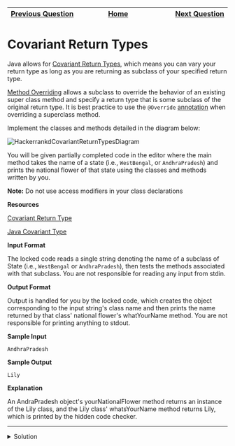 | <img width=1000>[Previous Question](https://github.com/Kevin-Lago/java-hackerrank-solutions/tree/main/src/java.advanced/java_annotations)</img> | <img width=1000>[Home](https://github.com/Kevin-Lago/java-hackerrank-solutions)</img> | <img width=1000>[Next Question](https://github.com/Kevin-Lago/java-hackerrank-solutions/tree/main/src/java.advanced/java_lambda_expressions)</img> |
|:---|:---:|---:|

# Covariant Return Types

Java allows for [Covariant Return Types](), which means you can vary your return type as long as you are returning as subclass of your specified return type.

[Method Overriding]() allows a subclass to override the behavior of an existing super class method and specify a return type that is some subclass of the original return type. It is best practice to use the ```@Override``` [annotation]() when overriding a superclass method.

Implement the classes and methods detailed in the diagram below:

![HackerrankdCovariantReturnTypesDiagram](1.png)

You will be given partially completed code in the editor where the main method takes the name of a state (i.e., ```WestBengal```, or ```AndhraPradesh```) and prints the national flower of that state using the classes and methods written by you.

__Note:__ Do not use access modifiers in your class declarations

__Resources__

[Covariant Return Type]()

[Java Covariant Type]()

__Input Format__

The locked code reads a single string denoting the name of a subclass of State (i.e., ```WestBengal``` or ```AndhraPradesh```), then tests the methods associated with that subclass. You are not responsible for reading any input from stdin.

__Output Format__

Output is handled for you by the locked code, which creates the object corresponding to the input string's class name and then prints the name returned by that class' national flower's whatYourName method. You are not responsible for printing anything to stdout.

__Sample Input__

```
AndhraPradesh
```

__Sample Output__

```
Lily
```

__Explanation__

An AndraPradesh object's yourNationalFlower method returns an instance of the Lily class, and the Lily class' whatsYourName method returns Lily, which is printed by the hidden code checker.

---

<details><summary>Solution</summary>
    
```java
import java.io.BufferedReader;
import java.io.IOException;
import java.io.InputStreamReader;

class Flower {
    String whatsYourName() {
        return "I have many names and types";
    }
}

class Jasmine extends Flower {
    String whatsYourName() {
        return "Jasmine";
    }
}

class Lily extends Flower {
    String whatsYourName() {
        return "Lily";
    }
}

class Region {
    Flower yourNationalFlower() {
        return new Flower();
    }
}

class WestBengal extends Region {
    @Override
    Flower yourNationalFlower() {
        return new Jasmine();
    }
}

class AndhraPradesh extends Region {
    @Override
    Flower yourNationalFlower() {
        return new Lily();
    }
}


public class Solution {
  public static void main(String[] args) throws IOException {
      BufferedReader reader = new BufferedReader(new InputStreamReader(System.in));
      String s = reader.readLine().trim();
      Region region = null;
      switch (s) {
        case "WestBengal":
          region = new WestBengal();
          break;
        case "AndhraPradesh":
          region = new AndhraPradesh();
          break;
      }
      Flower flower = region.yourNationalFlower();
      System.out.println(flower.whatsYourName());
    }
}
```
</details>